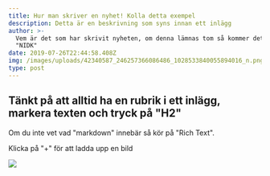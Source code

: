 ```yaml
---
title: Hur man skriver en nyhet! Kolla detta exempel
description: Detta är en beskrivning som syns innan ett inlägg
author: >-
  Vem är det som har skrivit nyheten, om denna lämnas tom så kommer det stå
  "NIDK"
date: 2019-07-26T22:44:58.408Z
img: /images/uploads/42340587_246257366086486_1028533840055894016_n.png
type: post
---
```

## Tänkt på att alltid ha en rubrik i ett inlägg, markera texten och tryck på "H2"

Om du inte vet vad "markdown" innebär så kör på "Rich Text".

Klicka på "+" för att ladda upp en bild

![](/images/uploads/42340587_246257366086486_1028533840055894016_n.png)
